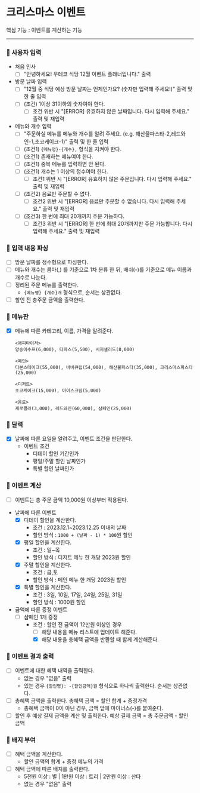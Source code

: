 # 크리스마스 이벤트

핵심 기능 : 이벤트를 계산하는 기능
***

### 📍 사용자 입력

- 처음 인사
    - [ ] "안녕하세요! 우테코 식당 12월 이벤트 플래너입니다." 출력
- 방문 날짜 입력
    - [ ] "12월 중 식당 예상 방문 날짜는 언제인가요? (숫자만 입력해 주세요!)" 출력 및 한 줄 입력
    - [ ] (조건) 1이상 31이하의 숫자여야 한다.
        - [ ] 조건 위반 시 "[ERROR] 유효하지 않은 날짜입니다. 다시 입력해 주세요." 출력 및 재입력
- 메뉴와 개수 입력
    - [ ] "주문하실 메뉴를 메뉴와 개수를 알려 주세요. (e.g. 해산물파스타-2,레드와인-1,초코케이크-1)" 출력 및 한 줄 입력
    - [ ] (조건1) `{메뉴명}-{개수},` 형식을 지켜야 한다.
    - [ ] (조건1) 존재하는 메뉴여야 한다.
    - [ ] (조건1) 중복 메뉴를 입력하면 안 된다.
    - [ ] (조건1) 개수는 1 이상의 정수여야 한다.
        - [ ] 조건1 위반 시 "[ERROR] 유효하지 않은 주문입니다. 다시 입력해 주세요." 출력 및 재입력
    - [ ] (조건2) 음료만 주문할 수 없다.
        - [ ] 조건2 위반 시 "[ERROR] 음료만 주문할 수 없습니다. 다시 입력해 주세요." 출력 및 재입력
    - [ ] (조건3) 한 번에 최대 20개까지 주문 가능하다.
        - [ ] 조건3 위반 시 "[ERROR] 한 번에 최대 20개까지만 주문 가능합니다. 다시 입력해 주세요." 출력 및 재입력

### 📍 입력 내용 파싱

- [ ] 방문 날짜를 정수형으로 파싱한다.
- [ ] 메뉴와 개수는 콤마(,) 를 기준으로 1차 분류 한 뒤, 배쉬(-)를 기준으로 메뉴 이름과 개수로 나눈다.
- [ ] 정리된 주문 메뉴를 출력한다.
    - `{메뉴명} {개수}개` 형식으로, 순서는 상관없다.
- [ ] 할인 전 총주문 금액을 출력한다.

### 📍 메뉴판

- [x] 메뉴에 따른 카테고리, 이름, 가격을 알려준다.

    ````
    <애피타이저>
    양송이수프(6,000), 타파스(5,500), 시저샐러드(8,000)
    
    <메인>
    티본스테이크(55,000), 바비큐립(54,000), 해산물파스타(35,000), 크리스마스파스타(25,000)
    
    <디저트>
    초코케이크(15,000), 아이스크림(5,000)
    
    <음료>
    제로콜라(3,000), 레드와인(60,000), 샴페인(25,000)
    ````

### 📍 달력

- [x] 날짜에 따른 요일을 알려주고, 이벤트 조건을 판단한다.
    - 이벤트 조건
        - 디데이 할인 기간인가
        - 평일/주말 할인 날짜인가
        - 특별 할인 날짜인가

### 📍 이벤트 계산

- [ ] 이벤트는 총 주문 금액 10,000원 이상부터 적용된다.
- 날짜에 따른 이벤트
    - [x] 디데이 할인을 계산한다.
        - 조건 : 2023.12.1~2023.12.25 이내의 날짜
        - 할인 방식 : `1000 + (날짜 - 1) * 100`원 할인
    - [x] 평일 할인을 계산한다.
        - 조건 : 일~목
        - 할인 방식 : 디저트 메뉴 한 개당 2023원 할인
    - [x] 주말 할인을 계산한다.
        - 조건 : 금,토
        - 할인 방식 : 메인 메뉴 한 개당 2023원 할인
    - [x] 특별 할인을 계산한다.
        - 조건 : 3일, 10일, 17일, 24일, 25일, 31일
        - 할인 방식 : 1000원 할인
- 금액에 따른 증정 이벤트
    - [ ] 샴페인 1개 증정
        - 조건 : 할인 전 금액이 12만원 이상인 경우
            - [ ] 해당 내용을 메뉴 리스트에 업데이트 해준다.
            - [x] 해당 내용을 총혜택 금액을 반환할 때 함께 계산해준다.

### 📍 이벤트 결과 출력

- [ ] 이벤트에 대한 혜택 내역을 출력한다.
    - 없는 경우 "없음" 출력
    - 있는 경우 `{할인명}: -{할인금액}원` 형식으로 하나씩 출력한다. 순서는 상관없다.
- [ ] 총혜택 금액을 출력한다. 총혜택 금액 = 할인 합계 + 증정가격
    - 총혜택 금액이 0이 아닌 경우, 금액 앞에 마이너스(-)를 붙여준다.
- [ ] 할인 후 예상 결제 금액을 계산 및 출력한다. 예상 결제 금액 = 총 주문금액 - 할인 금액

### 📍 배지 부여

- [ ] 혜택 금액을 계산한다.
    - 할인 금액의 합계 + 증정 메뉴의 가격
- [ ] 혜택 금액에 따른 배지를 출력한다.
    - 5천원 이상 : 별 | 1만원 이상 : 트리 | 2만원 이상 : 산타
    - 없는 경우 "없음" 출력

